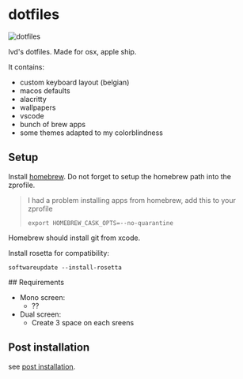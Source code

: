 # dotfiles

![dotfiles](./assets/dotfiles.gif)

lvd's dotfiles. Made for osx, apple ship.

It contains:
- custom keyboard layout (belgian)
- macos defaults
- alacritty
- wallpapers
- vscode
- bunch of brew apps
- some themes adapted to my colorblindness

## Setup

Install [homebrew](https://brew.sh/). Do not forget to setup the homebrew path into the zprofile.

> I had a problem installing apps from homebrew, add this to your zprofile
>
> `export HOMEBREW_CASK_OPTS=--no-quarantine`

Homebrew should install git from xcode.

Install rosetta for compatibility:
```
softwareupdate --install-rosetta
```

## Requirements

- Mono screen:
  - ??
- Dual screen:
  - Create 3 space on each sreens

## Post installation

see [post installation](./post_installation.md).
